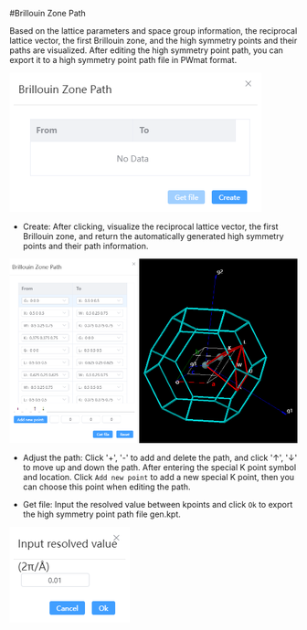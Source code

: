 #Brillouin Zone Path

Based on the lattice parameters and space group information, the reciprocal lattice vector, the first Brillouin zone, and the high symmetry points and their paths are visualized. After editing the high symmetry point path, you can export it to a high symmetry point path file in PWmat format.

![qstudio_manual_settings_symmtry_drawbrillouin](./nested/qstudio_manual_settings_symmtry_drawbrillouin.png)

- Create: After clicking, visualize the reciprocal lattice vector, the first Brillouin zone, and return the automatically generated high symmetry points and their path information.
  
![qstudio_manual_settings_symmtry_drawbrillouin_generate](./nested/qstudio_manual_settings_symmtry_drawbrillouin_generate.png)

- Adjust the path: Click '+', '-' to add and delete the path, and click '↑', '↓' to move up and down the path. After entering the special K point symbol and location. Click `Add new point` to add a new special K point, then you can choose this point when editing the path.
  
- Get file: Input the resolved value between kpoints and click `Ok` to export the high symmetry point path file gen.kpt.

![qstudio_manual_settings_symmtry_drawbrillouin_getfile](./nested/qstudio_manual_settings_symmtry_drawbrillouin_getfile.png)